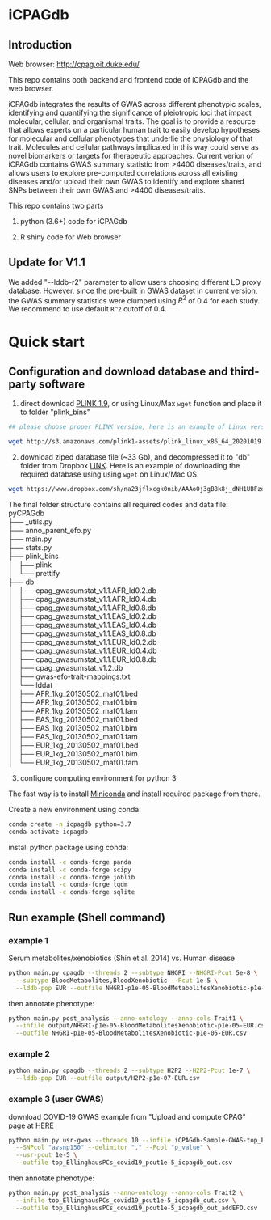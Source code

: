 # iCPAGdb 
## Introduction

Web browser: http://cpag.oit.duke.edu/ 

This repo contains both backend and frontend code of iCPAGdb and the web browser.

iCPAGdb integrates the results of GWAS across different phenotypic scales, identifying and quantifying the significance of pleiotropic loci that impact molecular, cellular, and organismal traits. The goal is to provide a resource that allows experts on a particular human trait to easily develop hypotheses for molecular and cellular phenotypes that underlie the physiology of that trait. Molecules and cellular pathways implicated in this way could serve as novel biomarkers or targets for therapeutic approaches. Current verion of iCPAGdb contains GWAS summary statistic from >4400 diseases/traits, and allows users to explore pre-computed correlations across all existing diseases and/or upload their own GWAS to identify and explore shared SNPs between their own GWAS and >4400 diseases/traits.

This repo contains two parts
1) python (3.6+) code for iCPAGdb

2) R shiny code for Web browser

## Update for V1.1
We added "--lddb-r2" parameter to allow users choosing different LD proxy database. However, since the pre-built in GWAS dataset in current version, the GWAS summary statistics were clumped using $R^2$ of 0.4 for each study. We recommend to use default `R^2` cutoff of 0.4. 

# Quick start

## Configuration and download database and third-party software
1) direct download [PLINK 1.9](https://www.cog-genomics.org/plink/1.9/), or using Linux/Max ```wget``` function  and place it to folder "plink_bins"  <br/>

```sh 
## please choose proper PLINK version, here is an example of Linux version 

wget http://s3.amazonaws.com/plink1-assets/plink_linux_x86_64_20201019.zip
```

2) download ziped database file (~33 Gb), and decompressed it to "db" folder from Dropbox [LINK](https://www.dropbox.com/sh/na23jflxcgk0nib/AAAoOj3gB8k8j_dNH1UBFzeZa?dl=0). Here is an example of downloading the required database using using ```wget``` on Linux/Mac OS.

```sh 
wget https://www.dropbox.com/sh/na23jflxcgk0nib/AAAoOj3gB8k8j_dNH1UBFzeZa\?dl=1  --content-disposition

```

The final folder structure contains all required codes and data file: <br/>
pyCPAGdb <br/>
├── _utils.py <br/>
├── anno_parent_efo.py <br/>
├── main.py <br/>
├── stats.py <br/>
├── plink_bins <br/>
│   ├── plink <br/>
│   └── prettify <br/>
├── db <br/>
│   ├── cpag_gwasumstat_v1.1.AFR_ld0.2.db <br/>
│   ├── cpag_gwasumstat_v1.1.AFR_ld0.4.db <br/>
│   ├── cpag_gwasumstat_v1.1.AFR_ld0.8.db <br/>
│   ├── cpag_gwasumstat_v1.1.EAS_ld0.2.db <br/>
│   ├── cpag_gwasumstat_v1.1.EAS_ld0.4.db <br/>
│   ├── cpag_gwasumstat_v1.1.EAS_ld0.8.db <br/>
│   ├── cpag_gwasumstat_v1.1.EUR_ld0.2.db <br/>
│   ├── cpag_gwasumstat_v1.1.EUR_ld0.4.db <br/>
│   ├── cpag_gwasumstat_v1.1.EUR_ld0.8.db <br/>
│   ├── cpag_gwasumstat_v1.2.db <br/>
│   ├── gwas-efo-trait-mappings.txt <br/>
│   └── lddat <br/>
│       ├── AFR_1kg_20130502_maf01.bed <br/>
│       ├── AFR_1kg_20130502_maf01.bim <br/>
│       ├── AFR_1kg_20130502_maf01.fam <br/>
│       ├── EAS_1kg_20130502_maf01.bed <br/>
│       ├── EAS_1kg_20130502_maf01.bim <br/>
│       ├── EAS_1kg_20130502_maf01.fam <br/>
│       ├── EUR_1kg_20130502_maf01.bed <br/>
│       ├── EUR_1kg_20130502_maf01.bim <br/>
│       └── EUR_1kg_20130502_maf01.fam <br/>

3) configure computing environment for python 3 

The fast way is to install [Miniconda](https://docs.conda.io/projects/conda/en/latest/user-guide/install/) and install required package from there.

Create a new environment using conda:

```sh
conda create -n icpagdb python=3.7
conda activate icpagdb
```

install python package using conda:

```sh
conda install -c conda-forge panda
conda install -c conda-forge scipy
conda install -c conda-forge joblib
conda install -c conda-forge tqdm
conda install -c conda-forge sqlite
```


## Run example (Shell command)

### example 1

Serum metabolites/xenobiotics (Shin et al. 2014) vs. Human disease 

```sh
python main.py cpagdb --threads 2 --subtype NHGRI --NHGRI-Pcut 5e-8 \
  --subtype BloodMetabolites,BloodXenobiotic --Pcut 1e-5 \
  --lddb-pop EUR --outfile NHGRI-p1e-05-BloodMetabolitesXenobiotic-p1e-05-EUR.csv
```

then annotate phenotype:

```sh 
python main.py post_analysis --anno-ontology --anno-cols Trait1 \
  --infile output/NHGRI-p1e-05-BloodMetabolitesXenobiotic-p1e-05-EUR.csv \
  --outfile NHGRI-p1e-05-BloodMetabolitesXenobiotic-p1e-05-EUR.csv
```

### example 2

```sh 
python main.py cpagdb --threads 2 --subtype H2P2 --H2P2-Pcut 1e-7 \
  --lddb-pop EUR --outfile output/H2P2-p1e-07-EUR.csv
```

### example 3 (user GWAS)

download COVID-19 GWAS example from "Upload and compute CPAG" page at [HERE](http://cpag.oit.duke.edu/)

```sh 
python main.py usr-gwas --threads 10 --infile iCPAGdb-Sample-GWAS-top_EllinghausPCs_covid19.csv \
  --SNPcol "avsnp150" --delimitor "," --Pcol "p_value" \
  --usr-pcut 1e-5 \
  --outfile top_EllinghausPCs_covid19_pcut1e-5_icpagdb_out.csv
  ```

then annotate phenotype:

```sh 
python main.py post_analysis --anno-ontology --anno-cols Trait2 \
  --infile top_EllinghausPCs_covid19_pcut1e-5_icpagdb_out.csv \
  --outfile top_EllinghausPCs_covid19_pcut1e-5_icpagdb_out_addEFO.csv
  ```


